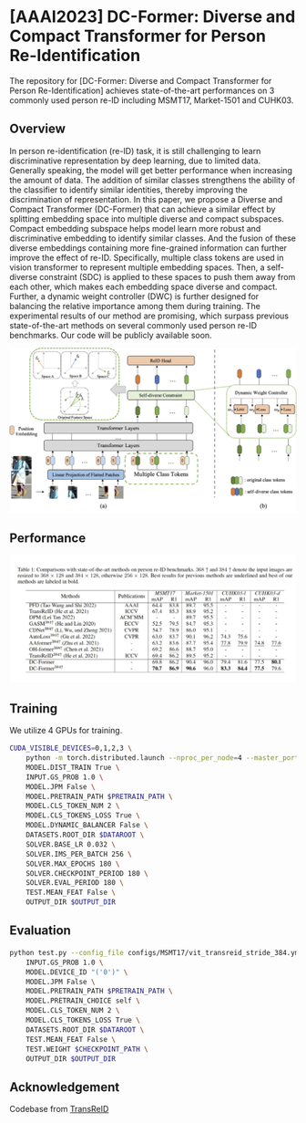 
# [AAAI2023] DC-Former: Diverse and Compact Transformer for Person Re-Identification

The repository for  [DC-Former: Diverse and Compact Transformer for Person Re-Identification] achieves state-of-the-art performances on 3 commonly used person re-ID including MSMT17, Market-1501 and CUHK03.


## Overview
In person re-identification (re-ID) task, it is still challenging to learn discriminative representation by deep learning, due to limited data. Generally speaking, the model will get better performance when increasing the amount of data. The addition of similar classes strengthens the ability of the classifier to identify similar identities, thereby improving the discrimination of representation. In this paper, we propose a Diverse and Compact Transformer (DC-Former) that can achieve a similar effect by splitting embedding space into multiple diverse and compact subspaces. Compact embedding subspace helps model learn more robust and discriminative embedding to identify similar classes. And the fusion of these diverse embeddings containing more fine-grained information can further improve the effect of re-ID. Specifically, multiple class tokens are used in vision transformer to represent multiple embedding spaces. Then, a self-diverse constraint (SDC) is applied to these spaces to push them away from each other, which makes each embedding space diverse and compact. Further, a dynamic weight controller (DWC) is further designed for balancing the relative importance among them during training. The experimental results of our method are promising, which surpass previous state-of-the-art methods on several commonly used person re-ID benchmarks. Our code will be publicly available soon.

![framework](figs/framework.png)

## Performance

![framework](figs/exp.png)


## Training

We utilize 4 GPUs for training.

```bash
CUDA_VISIBLE_DEVICES=0,1,2,3 \
    python -m torch.distributed.launch --nproc_per_node=4 --master_port 66666 train.py --config_file configs/MSMT17/vit_transreid_stride_384.yml \
    MODEL.DIST_TRAIN True \
    INPUT.GS_PROB 1.0 \
    MODEL.JPM False \
    MODEL.PRETRAIN_PATH $PRETRAIN_PATH \
    MODEL.CLS_TOKEN_NUM 2 \
    MODEL.CLS_TOKENS_LOSS True \
    MODEL.DYNAMIC_BALANCER False \
    DATASETS.ROOT_DIR $DATAROOT \
    SOLVER.BASE_LR 0.032 \
    SOLVER.IMS_PER_BATCH 256 \
    SOLVER.MAX_EPOCHS 180 \
    SOLVER.CHECKPOINT_PERIOD 180 \
    SOLVER.EVAL_PERIOD 180 \
    TEST.MEAN_FEAT False \
    OUTPUT_DIR $OUTPUT_DIR
```

## Evaluation

```bash
python test.py --config_file configs/MSMT17/vit_transreid_stride_384.yml \
    INPUT.GS_PROB 1.0 \
    MODEL.DEVICE_ID "('0')" \
    MODEL.JPM False \
    MODEL.PRETRAIN_PATH $PRETRAIN_PATH \
    MODEL.PRETRAIN_CHOICE self \
    MODEL.CLS_TOKEN_NUM 2 \
    MODEL.CLS_TOKENS_LOSS True \
    DATASETS.ROOT_DIR $DATAROOT \
    TEST.MEAN_FEAT False \
    TEST.WEIGHT $CHECKPOINT_PATH \
    OUTPUT_DIR $OUTPUT_DIR
```

## Acknowledgement

Codebase from [TransReID](https://github.com/damo-cv/TransReID)

